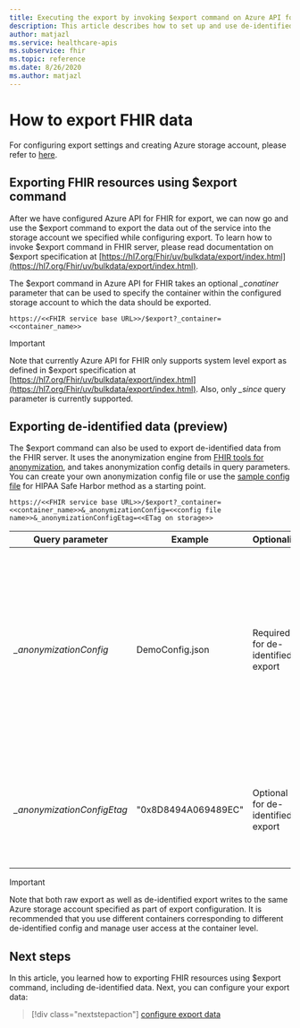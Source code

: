 ```yaml
---
title: Executing the export by invoking $export command on Azure API for FHIR
description: This article describes how to set up and use de-identified export
author: matjazl
ms.service: healthcare-apis
ms.subservice: fhir
ms.topic: reference
ms.date: 8/26/2020
ms.author: matjazl
---
```

# How to export FHIR data

For configuring export settings and creating Azure storage account, please refer to [here](configure-export-data.md).

## Exporting FHIR resources using $export command

After we have configured Azure API for FHIR for export, we can now go and use the $export command to export the data out of the service into the storage account we specified while configuring export. To learn how to invoke $export command in FHIR server, please read documentation on $export specification at [https://hl7.org/Fhir/uv/bulkdata/export/index.html](https://hl7.org/Fhir/uv/bulkdata/export/index.html). 

The $export command in Azure API for FHIR takes an optional _\_conatiner_ parameter that can be used to specify the container within the configured storage account to which the data should be exported.

`https://<<FHIR service base URL>>/$export?_container=<<container_name>>`

> [!IMPORTANT]
> Note that currently Azure API for FHIR only supports system level export as defined in $export specification at [https://hl7.org/Fhir/uv/bulkdata/export/index.html](https://hl7.org/Fhir/uv/bulkdata/export/index.html). Also, only _\_since_ query parameter is currently supported.

## Exporting de-identified data (preview)

The $export command can also be used to export de-identified data from the FHIR server. It uses the anonymization engine from [FHIR tools for anonymization](https://github.com/microsoft/FHIR-Tools-for-Anonymization), and takes anonymization config details in query parameters. You can create your own anonymization config file or use the [sample config file](https://github.com/microsoft/FHIR-Tools-for-Anonymization#sample-configuration-file-for-hipaa-safe-harbor-method) for HIPAA Safe Harbor method as a starting point. 

 `https://<<FHIR service base URL>>/$export?_container=<<container_name>>&_anonymizationConfig=<<config file name>>&_anonymizationConfigEtag=<<ETag on storage>>`

|Query parameter            | Example |Optionality| Description|
|---------------------------|---------|-----------|------------|
| _\_anonymizationConfig_   |DemoConfig.json|Required for de-identified export |Name of the configuration file. See the configuration file format [here](https://github.com/microsoft/FHIR-Tools-for-Anonymization#configuration-file-format). This file should be kept inside a container named **anonymization** within the same Azure storage account that is configured as the export location. |
| _\_anonymizationConfigEtag_|"0x8D8494A069489EC"|Optional for de-identified export|This is the Etag of the configuration file. You can get the Etag using Azure storage explorer from the blob property|

> [!IMPORTANT]
> Note that both raw export as well as de-identified export writes to the same Azure storage account specified as part of export configuration. It is recommended that you use different containers corresponding to different de-identified config and manage user access at the container level.

## Next steps

In this article, you learned how to exporting FHIR resources using $export command, including de-identified data. Next, you can configure your export data:
 
>[!div class="nextstepaction"]
>[configure export data](configure-export-data.md)
